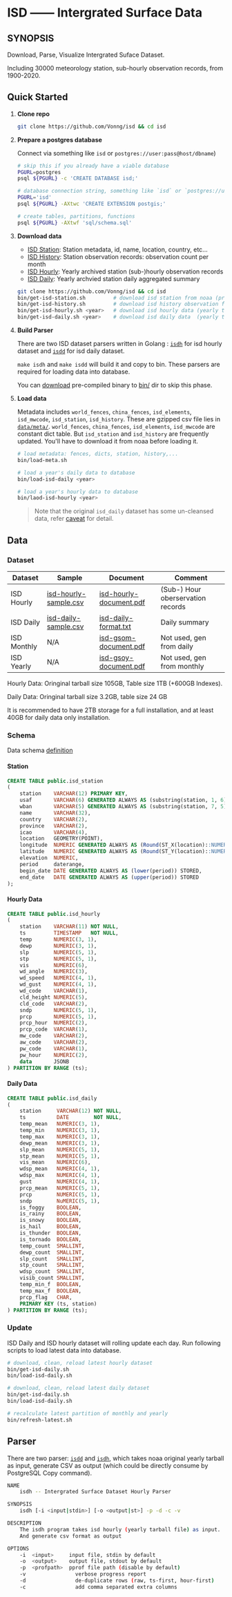 # ISD —— Intergrated Surface Data



## SYNOPSIS

Download, Parse, Visualize Intergrated Suface Dataset.

Including 30000 meteorology station, sub-hourly observation records, from 1900-2020.



## Quick Started

1. **Clone repo**

    ```bash
   git clone https://github.com/Vonng/isd && cd isd 
   ```

2. **Prepare a postgres database** 

    Connect via something like `isd` or `postgres://user:pass@host/dbname`)
   
   ```bash
   # skip this if you already have a viable database
   PGURL=postgres
   psql ${PGURL} -c 'CREATE DATABASE isd;'
   
   # database connection string, something like `isd` or `postgres://user:pass@host/dbname`
   PGURL='isd'
   psql ${PGURL} -AXtwc 'CREATE EXTENSION postgis;'
   
   # create tables, partitions, functions
   psql ${PGURL} -AXtwf 'sql/schema.sql'
   ```
   
3. **Download data**

    * [ISD Station](https://www1.ncdc.noaa.gov/pub/data/noaa/isd-history.csv): Station metadata, id, name, location, country, etc...  
    * [ISD History](https://www1.ncdc.noaa.gov/pub/data/noaa/isd-inventory.csv.z): Station observation records: observation count per month 
    * [ISD Hourly](https://www.ncei.noaa.gov/data/global-hourly/archive/csv/): Yearly archived station (sub-)hourly observation records  
    * [ISD Daily](https://www.ncei.noaa.gov/data/global-summary-of-the-day/archive/): Yearly archvied station daily aggregated summary
    
    ```bash
    git clone https://github.com/Vonng/isd && cd isd
    bin/get-isd-station.sh         # download isd station from noaa (proxy makes it faster)
    bin/get-isd-history.sh         # download isd history observation from noaa
    bin/get-isd-hourly.sh <year>   # download isd hourly data (yearly tarball 1901-2020)
    bin/get-isd-daily.sh <year>    # download isd daily data  (yearly tarball 1929-2020) 
    ```

4. **Build Parser**

   There are two ISD dataset parsers written in Golang : [`isdh`](parser/isdh/isdh.go) for isd hourly dataset and [`isdd`](parser/isdd/isdd.go) for isd daily dataset.
   
   `make isdh` and `make isdd` will build it and copy to bin. These parsers are required for loading data into database. 
   
   You can [download](https://github.com/Vonng/isd/releases/tag/v0.1.0) pre-compiled binary to [bin/](bin/) dir to skip this phase.
   
5. **Load data**

   Metadata includes `world_fences`, `china_fences`, `isd_elements`, `isd_mwcode`, `isd_station`, `isd_history`. These are gzipped csv file lies in [`data/meta/`](data/meta/). `world_fences`, `china_fences`, `isd_elements`, `isd_mwcode` are constant dict table. But  `isd_station` and `isd_history` are frequently updated. You'll have to download it from noaa before loading it.   
   
   ```bash
   # load metadata: fences, dicts, station, history,...
   bin/load-meta.sh 
   
   # load a year's daily data to database 
   bin/load-isd-daily <year> 
   
   # load a year's hourly data to database
   bin/laod-isd-hourly <year>
   ```
   
      > Note that the original `isd_daily` dataset has some un-cleansed data, refer [caveat](doc/isd-daily-caveat.md) for detail.  
   
   

## Data

### Dataset

| Dataset     | Sample                                             | Document                                               | Comment                           |
| ----------- | -------------------------------------------------- | ------------------------------------------------------ | --------------------------------- |
| ISD Hourly  | [isd-hourly-sample.csv](doc/isd-hourly-sample.csv) | [isd-hourly-document.pdf](doc/isd-hourly-document.pdf) | (Sub-) Hour oberservation records |
| ISD Daily   | [isd-daily-sample.csv](doc/isd-daily-sample.csv)   | [isd-daily-format.txt](doc/isd-daily-format.txt)       | Daily summary                     |
| ISD Monthly | N/A                                                | [isd-gsom-document.pdf](doc/isd-gsom-document.pdf)     | Not used, gen from daily          |
| ISD Yearly  | N/A                                                | [isd-gsoy-document.pdf](doc/isd-gsoy-document.pdf)     | Not used, gen from monthly        |

Hourly Data: Oringinal tarball size 105GB, Table size 1TB (+600GB Indexes).

Daily Data: Oringinal tarball size 3.2GB, table size 24 GB

It is recommended to have 2TB storage for a full installation, and at least 40GB for daily data only installation.  



### Schema

Data schema [definition](sql/schema.sql)

#### Station

```sql
CREATE TABLE public.isd_station
(
    station    VARCHAR(12) PRIMARY KEY,
    usaf       VARCHAR(6) GENERATED ALWAYS AS (substring(station, 1, 6)) STORED,
    wban       VARCHAR(5) GENERATED ALWAYS AS (substring(station, 7, 5)) STORED,
    name       VARCHAR(32),
    country    VARCHAR(2),
    province   VARCHAR(2),
    icao       VARCHAR(4),
    location   GEOMETRY(POINT),
    longitude  NUMERIC GENERATED ALWAYS AS (Round(ST_X(location)::NUMERIC, 6)) STORED,
    latitude   NUMERIC GENERATED ALWAYS AS (Round(ST_Y(location)::NUMERIC, 6)) STORED,
    elevation  NUMERIC,
    period     daterange,
    begin_date DATE GENERATED ALWAYS AS (lower(period)) STORED,
    end_date   DATE GENERATED ALWAYS AS (upper(period)) STORED
);
```

#### Hourly Data

```sql
CREATE TABLE public.isd_hourly
(
    station    VARCHAR(11) NOT NULL,
    ts         TIMESTAMP   NOT NULL,
    temp       NUMERIC(3, 1),
    dewp       NUMERIC(3, 1),
    slp        NUMERIC(5, 1),
    stp        NUMERIC(5, 1),
    vis        NUMERIC(6),
    wd_angle   NUMERIC(3),
    wd_speed   NUMERIC(4, 1),
    wd_gust    NUMERIC(4, 1),
    wd_code    VARCHAR(1),
    cld_height NUMERIC(5),
    cld_code   VARCHAR(2),
    sndp       NUMERIC(5, 1),
    prcp       NUMERIC(5, 1),
    prcp_hour  NUMERIC(2),
    prcp_code  VARCHAR(1),
    mw_code    VARCHAR(2),
    aw_code    VARCHAR(2),
    pw_code    VARCHAR(1),
    pw_hour    NUMERIC(2),
    data       JSONB
) PARTITION BY RANGE (ts);
```

#### Daily Data

```sql
CREATE TABLE public.isd_daily
(
    station     VARCHAR(12) NOT NULL,
    ts          DATE        NOT NULL,
    temp_mean   NUMERIC(3, 1),
    temp_min    NUMERIC(3, 1),
    temp_max    NUMERIC(3, 1),
    dewp_mean   NUMERIC(3, 1),
    slp_mean    NUMERIC(5, 1),
    stp_mean    NUMERIC(5, 1),
    vis_mean    NUMERIC(6),
    wdsp_mean   NUMERIC(4, 1),
    wdsp_max    NUMERIC(4, 1),
    gust        NUMERIC(4, 1),
    prcp_mean   NUMERIC(5, 1),
    prcp        NUMERIC(5, 1),
    sndp        NuMERIC(5, 1),
    is_foggy    BOOLEAN,
    is_rainy    BOOLEAN,
    is_snowy    BOOLEAN,
    is_hail     BOOLEAN,
    is_thunder  BOOLEAN,
    is_tornado  BOOLEAN,
    temp_count  SMALLINT,
    dewp_count  SMALLINT,
    slp_count   SMALLINT,
    stp_count   SMALLINT,
    wdsp_count  SMALLINT,
    visib_count SMALLINT,
    temp_min_f  BOOLEAN,
    temp_max_f  BOOLEAN,
    prcp_flag   CHAR,
    PRIMARY KEY (ts, station)
) PARTITION BY RANGE (ts);
```

### Update

ISD Daily and ISD hourly dataset will rolling update each day. Run following scripts to load latest data into database.

```bash
# download, clean, reload latest hourly dataset
bin/get-isd-daily.sh
bin/load-isd-daily.sh

# download, clean, reload latest daily dataset
bin/get-isd-daily.sh
bin/load-isd-daily.sh

# recalculate latest partition of monthly and yearly
bin/refresh-latest.sh
```



## Parser

There are two parser: [`isdd`](parser/isdd/isdd.go) and [`isdh`](parser/isdh/isdh.go), which takes noaa original yearly tarball as input, generate CSV as output (which could be directly consume by PostgreSQL Copy command). 

```bash
NAME
	isdh -- Intergrated Surface Dataset Hourly Parser

SYNOPSIS
	isdh [-i <input|stdin>] [-o <output|st>] -p -d -c -v

DESCRIPTION
	The isdh program takes isd hourly (yearly tarball file) as input.
	And generate csv format as output

OPTIONS
	-i	<input>		input file, stdin by default
	-o	<output>	output file, stdout by default
	-p	<profpath>	pprof file path (disable by default)	
	-v                verbose progress report
	-d                de-duplicate rows (raw, ts-first, hour-first)
	-c                add comma separated extra columns
```



